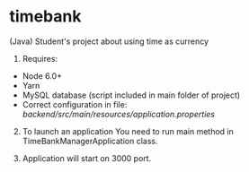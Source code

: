 # timebank
(Java) Student's project about using time as currency

1. Requires:
* Node 6.0+
* Yarn
* MySQL database (script included in main folder of project) 
* Correct configuration in file: *backend/src/main/resources/application.properties*

2. To launch an application You need to run main method in TimeBankManagerApplication class.

3. Application will start on 3000 port.
